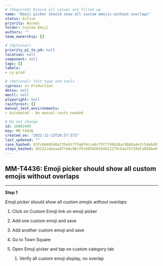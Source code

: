 ```yaml
---
# (Required) Ensure all values are filled up
name: "Emoji picker should show all custom emojis without overlaps"
status: Active
priority: Normal
folder: Custom Emoji
authors: ""
team_ownership: []

# (Optional)
priority_p1_to_p4: null
location: null
component: null
tags: []
labels: 
- cy-prod

# (Optional) Test type and tools
cypress: in Production
detox: null
mmctl: null
playwright: null
rainforest: []
manual_test_environments: 
- Automated - No manual tests needed

# Do not change
id: 16862445
key: MM-T4436
created_on: "2021-12-13T20:57:57Z"
last_updated: ""
case_hashed: 83fc66485d0a725e917f3a074cce6cf5ff749b38ac9b8da4e7c5de6d9315719a51b6582e6d489d3106dba60165b1fc54
steps_hashed: d5212cebeaa077e8c98cf9c6958503dd421279cbaa75f20dfa8d9be0f42db7233383cc374375a4a20c651548c0a115a4
---
```


<!-- (Auto-generated) Based on frontmatter's "key" and "name" -->

## MM-T4436: Emoji picker should show all custom emojis without overlaps

---

**Step 1**

_Emoji picker should show all custom emojis without overlaps_

1. Click on Custom Emoji link on emoji picker

2. Add one custom emoji and save

3. Add another custom emoji and save

4. Go to Town Square 

5. Open Emoji picker and tap on custom category tab

   1. Verify all custom emoji display, no overlap
